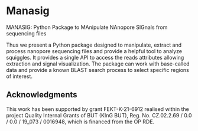 # Manasig
MANASIG: Python Package to MAnipulate NAnopore SIGnals from sequencing files

Thus we present a Python package designed to manipulate, extract and process nanopore sequencing files and provide a helpful tool to analyze squiggles. It provides a single API to access the reads attributes allowing extraction and signal visualization. The package can work with base-called data and provide a known BLAST search process to select specific regions of interest.


## Acknowledgments
This work has been supported by grant FEKT-K-21-6912 realised within the project Quality Internal Grants of BUT (KInG BUT), Reg. No. CZ.02.2.69 / 0.0 / 0.0 / 19\_073 / 0016948, which is financed from the OP RDE.
